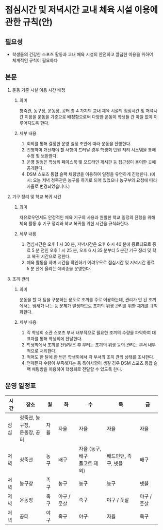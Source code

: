 # 점심시간 및 저녁시간 교내 체육 시설 이용에 관한 규칙(안)

## 필요성

* 학생들의 건강한 스포츠 활동과 교내 체육 시설의 안전하고 깔끔한 이용을 위하여 체계적인 규칙이 필요하다

## 본문

1.  운동 기준 시설 이용 시간 배정

    1.  의미

        청죽관, 농구장, 운동장, 공터 총 4 가지의 교내 체육 시설의 점심시간 및 저녁시간 이용을 운동을 기준으로 배정함으로써 다양한 운동이 학생들 간 마찰 없이 이루어지도록 한다.

    2.  세부 내용

        1.  회의를 통해 결정한 운영 일정 초안에 따라 운동을 진행한다.
        2.  진행하며 개선해야 할 사항이 드러날 경우 학생회 민원 처리 시스템을 통해 수정 및 보완한다.
        3.  운영 일정은 학생회 페이스북 및 오프라인 게시판 등 접근성이 용이한 곳에 공개한다.
        4.  DSM 스포츠 통합 슬랙 채팅방을 이용하여 일정을 유연하게 진행한다. (예시: 오늘 저녁 청죽관은 농구를 하기로 되어 있었으나 농구부의 요청에 따라 자율로 변경되었습니다.)

2.  기구 정리 및 학교 복귀 시간

    1.  의미

        자유로우면서도 안정적인 체육 기구의 사용과 원활한 학교 일정의 진행을 위해 체육 활동 후 기구 정리와 학교 복귀를 위한 시간을 규칙화한다.

    2.  세부 내용

        1.  점심시간은 오후 1 시 30 분, 저녁시간은 오후 6 시 40 분에 종료되므로 종료 5 분 전인 오후 1 시 25 분, 오후 6 시 35 분부터 5 분간 기구 정리 및 학교 복귀 시간으로 정한다.
        2.  체육 활동을 하며 시간을 확인하기 어려우므로 점심시간 및 저녁시간 종료 5 분 전에 울리는 예비종을 운영한다.

3.  조끼 관리

    1.  의미

        운동을 할 때 팀을 구분하는 용도로 조끼를 주로 이용하는데, 관리가 안 된 조끼에서는 냄새가 나는 등 문제가 발생하므로 조끼의 위생 관리를 위한 체계를 규칙화한다.

    2.  세부 내용

        1.  각 학생회 소관 스포츠 부서 내부적으로 필요한 조끼의 수량을 파악하여 대표자를 통해 학생회에 전달한다.
        2.  학생회에서 조끼를 전달받은 후 부터는 조끼의 위생 등의 관리는 부서 내부적으로 처리한다.
        3.  적어도 한 달에 한 번은 학생회에서 각 부서의 조끼 관리 상태를 조사한다.
        4.  언제든지 수량이 부족해지는 등 특이사항이 생길 경우 DSM 스포츠 통합 슬랙 채팅방을 이용하여 학생회로 전달할 수 있도록 한다.

## 운영 일정표

| 시간 | 장소                            | 월   | 화          | 수                               | 목                   | 금          |
| ---- | ------------------------------- | ---- | ----------- | -------------------------------- | -------------------- | ----------- |
| 점심 | 청죽관, 농구장,<br>운동장, 공터 | 자율 | 자율        | 자율                             | 자율                 | 자율        |
| 저녁 | 청죽관                          | 농구 | 배구        | 자율 (농구, 배구<br>풀코트 제외) | 배드민턴, 족구, 넷볼 | 배구        |
| 저녁 | 농구장                          | 족구 | 농구        | 농구                             | 농구                 | 넷볼        |
| 저녁 | 운동장                          | 축구 | 야구 / 풋살 | 축구                             | 야구 / 풋살          | 야구 / 풋살 |
| 저녁 | 공터                            | 야구 | 족구        | 야구                             | 자율                 | 족구        |
